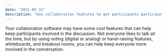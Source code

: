 ```yaml
---
date: "2021-05-31"
description: "Use collaboration features to get participants participating."
---
```


Your collaboration software may have some cool features that can help keep participants involved in the discussion. Not everyone likes to talk all the time, but by using voting (digital or analog) or hand-raising features, whiteboards, and breakout rooms, you can help keep everyone more involved in the conversation.